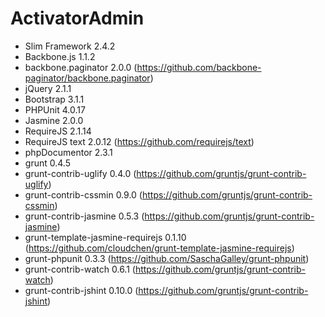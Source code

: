 ActivatorAdmin
==============

- Slim Framework 2.4.2
- Backbone.js 1.1.2
- backbone.paginator 2.0.0 (https://github.com/backbone-paginator/backbone.paginator)
- jQuery 2.1.1
- Bootstrap 3.1.1
- PHPUnit 4.0.17
- Jasmine 2.0.0
- RequireJS 2.1.14
- RequireJS text 2.0.12 (https://github.com/requirejs/text)
- phpDocumentor 2.3.1
- grunt 0.4.5
- grunt-contrib-uglify 0.4.0 (https://github.com/gruntjs/grunt-contrib-uglify)
- grunt-contrib-cssmin 0.9.0 (https://github.com/gruntjs/grunt-contrib-cssmin)
- grunt-contrib-jasmine 0.5.3 (https://github.com/gruntjs/grunt-contrib-jasmine)
- grunt-template-jasmine-requirejs 0.1.10 (https://github.com/cloudchen/grunt-template-jasmine-requirejs)
- grunt-phpunit 0.3.3 (https://github.com/SaschaGalley/grunt-phpunit)
- grunt-contrib-watch 0.6.1 (https://github.com/gruntjs/grunt-contrib-watch)
- grunt-contrib-jshint 0.10.0 (https://github.com/gruntjs/grunt-contrib-jshint)
